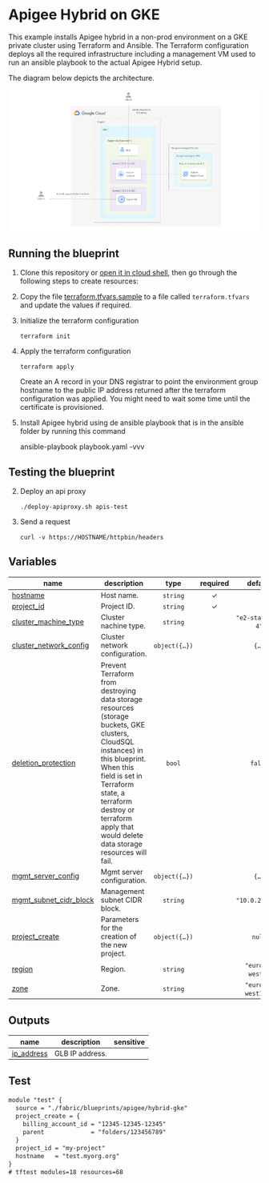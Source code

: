 # Apigee Hybrid on GKE

This example installs Apigee hybrid in a non-prod environment on a GKE private cluster using Terraform and Ansible.
The Terraform configuration deploys all the required infrastructure including a management VM used to run an ansible playbook to the actual Apigee Hybrid setup.

The diagram below depicts the architecture.

![Diagram](./diagram.png)

## Running the blueprint

1. Clone this repository or [open it in cloud shell](https://ssh.cloud.google.com/cloudshell/editor?cloudshell_git_repo=https%3A%2F%2Fgithub.com%2Fterraform-google-modules%2Fcloud-foundation-fabric&cloudshell_print=cloud-shell-readme.txt&cloudshell_working_dir=blueprints%2Fapigee%2Fhybrid), then go through the following steps to create resources:

2. Copy the file [terraform.tfvars.sample](./terraform.tfvars.sample) to a file called ```terraform.tfvars``` and update the values if required.

3. Initialize the terraform configuration

    ```
    terraform init
    ```

4. Apply the terraform configuration

    ```
    terraform apply
    ```

    Create an A record in your DNS registrar to point the environment group hostname to the public IP address returned after the terraform configuration was applied. You might need to wait some time until the certificate is provisioned.

5. Install Apigee hybrid using de ansible playbook that is in the ansible folder by running this command

    ansible-playbook playbook.yaml -vvv

## Testing the blueprint

2. Deploy an api proxy

    ```
    ./deploy-apiproxy.sh apis-test
    ```

3. Send a request

    ```
    curl -v https://HOSTNAME/httpbin/headers
    ```
<!-- BEGIN TFDOC -->
## Variables

| name | description | type | required | default |
|---|---|:---:|:---:|:---:|
| [hostname](variables.tf#L50) | Host name. | <code>string</code> | ✓ |  |
| [project_id](variables.tf#L86) | Project ID. | <code>string</code> | ✓ |  |
| [cluster_machine_type](variables.tf#L17) | Cluster nachine type. | <code>string</code> |  | <code>&#34;e2-standard-4&#34;</code> |
| [cluster_network_config](variables.tf#L23) | Cluster network configuration. | <code title="object&#40;&#123;&#10;  nodes_cidr_block              &#61; string&#10;  pods_cidr_block               &#61; string&#10;  services_cidr_block           &#61; string&#10;  master_authorized_cidr_blocks &#61; map&#40;string&#41;&#10;  master_cidr_block             &#61; string&#10;&#125;&#41;">object&#40;&#123;&#8230;&#125;&#41;</code> |  | <code title="&#123;&#10;  nodes_cidr_block    &#61; &#34;10.0.1.0&#47;24&#34;&#10;  pods_cidr_block     &#61; &#34;172.16.0.0&#47;20&#34;&#10;  services_cidr_block &#61; &#34;192.168.0.0&#47;24&#34;&#10;  master_authorized_cidr_blocks &#61; &#123;&#10;    internal &#61; &#34;10.0.0.0&#47;8&#34;&#10;  &#125;&#10;  master_cidr_block &#61; &#34;10.0.0.0&#47;28&#34;&#10;&#125;">&#123;&#8230;&#125;</code> |
| [deletion_protection](variables.tf#L43) | Prevent Terraform from destroying data storage resources (storage buckets, GKE clusters, CloudSQL instances) in this blueprint. When this field is set in Terraform state, a terraform destroy or terraform apply that would delete data storage resources will fail. | <code>bool</code> |  | <code>false</code> |
| [mgmt_server_config](variables.tf#L55) | Mgmt server configuration. | <code title="object&#40;&#123;&#10;  disk_size     &#61; number&#10;  disk_type     &#61; string&#10;  image         &#61; string&#10;  instance_type &#61; string&#10;&#125;&#41;">object&#40;&#123;&#8230;&#125;&#41;</code> |  | <code title="&#123;&#10;  disk_size     &#61; 50&#10;  disk_type     &#61; &#34;pd-ssd&#34;&#10;  image         &#61; &#34;projects&#47;ubuntu-os-cloud&#47;global&#47;images&#47;family&#47;ubuntu-2204-lts&#34;&#10;  instance_type &#61; &#34;n1-standard-2&#34;&#10;&#125;">&#123;&#8230;&#125;</code> |
| [mgmt_subnet_cidr_block](variables.tf#L71) | Management subnet CIDR block. | <code>string</code> |  | <code>&#34;10.0.2.0&#47;28&#34;</code> |
| [project_create](variables.tf#L77) | Parameters for the creation of the new project. | <code title="object&#40;&#123;&#10;  billing_account_id &#61; string&#10;  parent             &#61; string&#10;&#125;&#41;">object&#40;&#123;&#8230;&#125;&#41;</code> |  | <code>null</code> |
| [region](variables.tf#L91) | Region. | <code>string</code> |  | <code>&#34;europe-west1&#34;</code> |
| [zone](variables.tf#L97) | Zone. | <code>string</code> |  | <code>&#34;europe-west1-c&#34;</code> |

## Outputs

| name | description | sensitive |
|---|---|:---:|
| [ip_address](outputs.tf#L17) | GLB IP address. |  |
<!-- END TFDOC -->
## Test

```hcl
module "test" {
  source = "./fabric/blueprints/apigee/hybrid-gke"
  project_create = {
    billing_account_id = "12345-12345-12345"
    parent             = "folders/123456789"
  }
  project_id = "my-project"
  hostname   = "test.myorg.org"
}
# tftest modules=18 resources=68
```
